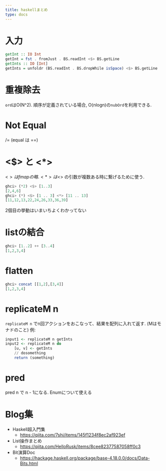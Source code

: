 ```yaml
---
title: haskellまとめ
type: docs
---
```

# 入力
```haskell
getInt :: IO Int
getInt = fst . fromJust . BS.readInt <$> BS.getLine
getInts :: IO [Int]
getInts = unfoldr (BS.readInt . BS.dropWhile isSpace) <$> BS.getLine
```
# 重複除去
`ord`はO(N^2). 順序が定義されている場合, O(nlogn)の`nubOrd`を利用できる.
# Not Equal
/= (equal は ==)
# <$> と <*>
<$> は fmap の略. <*> は <$> の引数が複数ある時に繋げるために使う.
```haskell
ghci> (*2) <$> [1..3]
[2,4,6]
ghci> (*) <$> [1 .. 3] <*> [11 .. 13]
[11,12,13,22,24,26,33,36,39]
```
2個目の挙動はいまいちよくわかってない
# listの結合
```haskell
ghci> [1..2] ++ [3..4]
[1,2,3,4]
```
# flatten
```haskell
ghci> concat [[1,2],[3,4]]
[1,2,3,4]
```
# replicateM n
`replicateM n` でn回アクションをおこなって、結果を配列に入れて返す.
(Mはモナドのこと)
例:
```haskell
input1 <- replicateM n getInts
input2 <- replicateM n do
    [u, v] <- getInts
    // dosomething
    return (something)
```
# pred
pred n で n - 1になる.
Enumについて使える
# Blog集
- Haskell超入門集
    - https://qiita.com/7shi/items/145f1234f8ec2af923ef
- List操作まとめ
    - https://qiita.com/HelloRusk/items/8cee82377587058ff0c3
- Bit演算Doc
    - https://hackage.haskell.org/package/base-4.18.0.0/docs/Data-Bits.html
